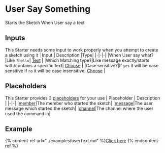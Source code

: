 # User Say Something
Starts the Sketch When User say a text

## Inputs
This Starter needs some input to work properly when you attempt to create a sketch using it
| Input      | Description |Type|
|-|-|-|
|When User say what?|Like `?hello`| [ Text](../inputs/text.md) |
|Which Matching type?|Like message exactly/starts with/contains a specific text| [ Choose](../inputs/choose.md) |
|Case sensitive?|If `yes` it will be case sensitive
If `no` it will be case insensitive| [ Choose](../inputs/choose.md) |

## Placeholders
This Starter provides 3 [placeholders](../tutorials/placeholder.md) for your use
| Placeholder      | Description |
|-|-|
|[member](../placeholders/member.md)|The member who started the sketch|
|[message](../placeholders/message.md)|The user message which started the sketch|
|[channel](../placeholders/channel.md)|The channel where the user used the command in|

## Example
{% content-ref url="../examples/userText.md" %}[Click here](../examples/"userText.md")
{% endcontent-ref %}
